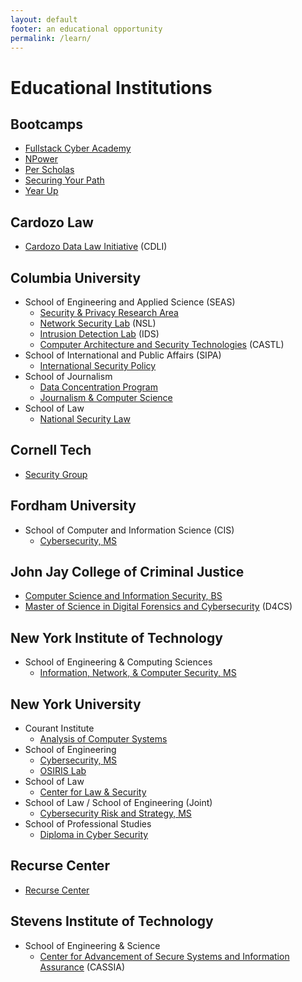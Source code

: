 ```yaml
---
layout: default
footer: an educational opportunity
permalink: /learn/
---
```


# Educational Institutions

## Bootcamps

* [Fullstack Cyber Academy](https://cyber.fullstackacademy.com/)
* [NPower](http://www.npower.org/Locations/New-York.aspx)
* [Per Scholas](https://perscholas.org/apply/cybersecurity)
* [Securing Your Path](http://www.securingyourpath.com/)
* [Year Up](https://www.yearup.org/)

## Cardozo Law

* [Cardozo Data Law Initiative](https://cardozo.yu.edu/CDLI) (CDLI)

## Columbia University

* School of Engineering and Applied Science (SEAS)
  * [Security & Privacy Research Area](https://www.cs.columbia.edu/areas/security-privacy/)
  * [Network Security Lab](http://nsl.cs.columbia.edu/) (NSL)
  * [Intrusion Detection Lab](http://ids.cs.columbia.edu/) (IDS)
  * [Computer Architecture and Security Technologies](http://castl.cs.columbia.edu/) (CASTL)
* School of International and Public Affairs (SIPA)
  * [International Security Policy](https://sipa.columbia.edu/academics/concentrations/international-security-policy)
* School of Journalism
  * [Data Concentration Program](https://journalism.columbia.edu/data)
  * [Journalism & Computer Science](https://journalism.columbia.edu/journalism-computer-science)
* School of Law
  * [National Security Law](http://web.law.columbia.edu/national-security-law)

## Cornell Tech

* [Security Group](http://tech.cornell.edu/research/security-privacy/security-group)

## Fordham University

* School of Computer and Information Science (CIS)
  * [Cybersecurity, MS](http://www.fordham.edu/info/25706/master_of_science_in_cybersecurity)

## John Jay College of Criminal Justice

* [Computer Science and Information Security, BS](http://www.jjay.cuny.edu/computer-science-and-information-security-bs)
* [Master of Science in Digital Forensics and Cybersecurity](https://www.jjay.cuny.edu/master-science-digital-forensics-and-cybersecurity) (D4CS)

## New York Institute of Technology

* School of Engineering & Computing Sciences
  * [Information, Network, & Computer Security, MS](http://www.nyit.edu/degrees/information_network_computer_security)

## New York University

* Courant Institute
  * [Analysis of Computer Systems](http://www.cs.nyu.edu/acsys/)
* School of Engineering
  * [Cybersecurity, MS](http://engineering.nyu.edu/academics/programs/cybersecurity-ms)
  * [OSIRIS Lab](http://osiris.cyber.nyu.edu/)
* School of Law
  * [Center for Law & Security](http://www.lawandsecurity.org/)
* School of Law / School of Engineering (Joint)
  * [Cybersecurity Risk and Strategy, MS](https://cybersecurity-strategy-masters.nyu.edu/)
* School of Professional Studies
  * [Diploma in Cyber Security](https://www.sps.nyu.edu/professional-pathways/diplomas/technology/cybersecurity.html)

## Recurse Center

* [Recurse Center](https://www.recurse.com)

## Stevens Institute of Technology

* School of Engineering & Science
  * [Center for Advancement of Secure Systems and Information Assurance](https://www.stevens.edu/research-entrepreneurship/research-centers-labs/center-advancement-secure-systems-and-information-assurance-cassia) (CASSIA)
  
